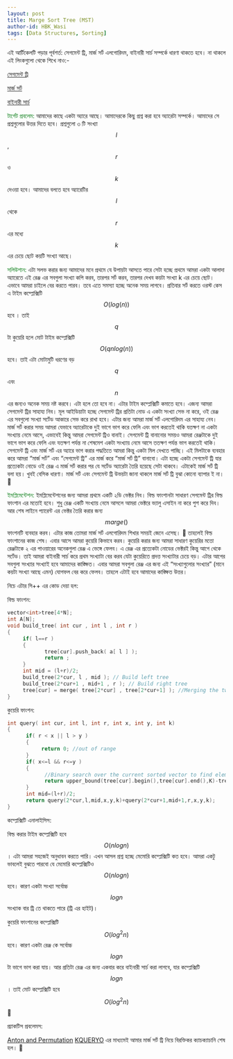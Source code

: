 ```yaml
---
layout: post
title: Marge Sort Tree (MST)
author-id: HBK_Wasi
tags: [Data Structures, Sorting]
---
```

<!-- This is also a comment in markdown -->

এই আর্টিকেলটি পড়ার পূর্বশর্ত: সেগমেন্ট ট্রি, মার্জ সর্ট এলগোরিদম, বাইনারী সার্চ সম্পর্কে ধারণা থাকতে হবে। না থাকলে এই লিংকগুলো থেকে শিখে নাও:-

[সেগমেন্ট ট্রি](http://www.shafaetsplanet.com/?p=1557)

[মার্জ সর্ট](https://duoblogger.github.io/2019/06/26/marge-sort.html)

[বাইনারী সার্চ](http://www.shafaetsplanet.com/?p=2279)

<span style="color:#037a11">টার্গেট প্রবলেম:</span> আমাদের কাছে একটা অ্যারে আছে। আমাদেরকে কিছু প্রশ্ন করা হবে অ্যারেটা সম্পর্কে। আমাদের সে প্রশ্নগুলোর উত্তর দিতে হবে। প্রশ্নগুলো ৩ টি সংখ্যা $$l$$, $$r$$ ও $$k$$ দেওয়া হবে। আমাদের বলতে হবে অ্যারেটির $$l$$ থেকে $$r$$ এর মধ্যে $$k$$ এর চেয়ে ছোট কয়টি সংখ্যা আছে।

<span style="color:#037a11">সলিউশান:</span> এটা সলভ করার জন্য আমাদের মনে প্রথমে যে উপায়টা আসতে পারে সেটা হচ্ছে প্রথমে আমরা একটা আলাদা অ্যারেতে এই রেঞ্জ এর সবগুলা সংখ্যা কপি করব, তারপর সর্ট করব, তারপর দেখব কয়টা সংখ্যা k এর চেয়ে ছোট। এভাবে আমরা চাইলে বের করতে পারব। তবে এতে সমস্যা হচ্ছে অনেক সময় লাগবে। প্রতিবার সর্ট করতে ওরস্ট কেস এ টাইম কম্প্লেক্সিটি  $$O(log(n))$$  হবে । তাই $$q$$  টা কুয়েরি হলে মোট টাইম কম্প্লেক্সিটি $$O(qnlog(n))$$ হবে। তাই এটা মোটামুটি ধরণের বড় $$q$$ এবং $$n$$ এর জন্যও অনেক সময় নষ্ট করবে। এটা হলে তো হবে না। এটার টাইম কম্প্লেক্সিটি কমাতে হবে। এজন্য আমরা সেগমেন্ট ট্রির সাহায্য নিব। মূল আইডিয়াটা হচ্ছে সেগমেন্ট ট্রির প্রতিটা নোড এ একটা সংখ্যা সেভ না করে, ওই রেঞ্জ এর সবগুলো সংখ্যা সর্টেড আকারে সেভ করে রাখা হবে।  এটার জন্য আমরা মার্জ সর্ট এলগোরিদম এর সাহায্য নেব। মার্জ সর্ট করার সময় আমরা যেভাবে অ্যারেটাকে দুই ভাগে ভাগ করে ফেলি এবং ভাগ করতেই থাকি যতক্ষণ না একটা সংখ্যায় নেমে আসে, এভাবেই কিন্তু আমরা সেগমেন্ট ট্রিও বানাই। সেগমেন্ট ট্রি বানানোর সময়ও আমরা রেঞ্জটাকে দুই ভাগে ভাগ করে ফেলি এবং যতক্ষণ পর্যন্ত না শেষমেশ একটা সংখ্যায় নেমে আসে ততক্ষণ পর্যন্ত ভাগ করতেই থাকি। সেগমেন্ট ট্রি এবং মার্জ সর্ট এর অ্যারে ভাগ করার পদ্ধতিতে আমরা কিন্তু একটা মিল দেখতে পাচ্ছি। এই মিলটাকে ব্যবহার করে আমরা “মার্জ সর্ট” এবং “সেগমেন্ট ট্রি” এর মার্জ করে “মার্জ সর্ট ট্রি” বানাবো। এটা হচ্ছে একটা সেগমেন্ট ট্রি যার প্রত্যেকটা নোডে ওই রেঞ্জ এ মার্জ সর্ট করার পর যে সর্টেড অ্যারেটা তৈরি হয়েছে সেটা থাকবে। এটাকেই মার্জ সর্ট ট্রি বলা হয়। খুবই বেসিক ধারণা। মার্জ সর্ট এবং সেগমেন্ট ট্রি উভয়টা জানা থাকলে মার্জ সর্ট ট্রি বুঝা কোনো ব্যাপার ই না। 🙂

<span style="color:#037a11">ইমপ্লিমেন্টেশন:</span> ইমপ্লিমেন্টেশনের জন্য আমরা প্রথমে একটি ২ডি ভেক্টর নিব। বিল্ড ফাংশানটা সাধারণ সেগমেন্ট ট্রির বিল্ড ফাংশান এর মতোই হবে। শুধু রেঞ্জ একটি সংখ্যায় নেমে আসলে আমরা ভেক্টরে ভ্যালু এসাইন না করে পুশ করে দিব। আর শেষ লাইনে প্যারেন্ট এর ভেক্টর তৈরি করার জন্য $$marge()$$ ফাংশনটি ব্যবহার করব। এটার কাজ তোমরা মার্জ সর্ট এলগোরিদম শিখার সময়ই জেনে এসেছ। 🙂 তাহলেই বিল্ড ফাংশানের কাজ শেষ। এবার আসে আমরা কুয়েরি কিভাবে করব। কুয়েরি করার জন্য আমরা সাধারণ কুয়েরির মতো রেঞ্জটাকে ২ এর পাওয়ারের অনেকগুলা রেঞ্জ এ ভেঙ্গে ফেলব। এ রেঞ্জ এর প্রত্যেকটা নোডের ভেক্টরই কিন্তু আগে থেকে সর্টেড। তাই আমরা বাইনারী সার্চ করে প্রথম সংখ্যাটা বের করব যেটা কুয়েরিতে প্রদত্ত সংখ্যাটার চেয়ে বড়। এটার আগের সবগুলা সংখ্যার সংখ্যাই হবে আমাদের কাঙ্ক্ষিত। এবার আমরা সবগুলা রেঞ্জ এর জন্য এই “সংখ্যাগুলোর সংখ্যার” (মানে কয়টা সংখ্যা আছে এমন)  যোগফল বের করে ফেলব। তাহলে এটাই হবে আমাদের কাঙ্ক্ষিত উত্তর।

নিচে এটার সি++ এর কোড দেয়া হল:

বিল্ড ফাংশন:
```cpp
vector<int>tree[4*N];
int A[N];
void build_tree( int cur , int l , int r )
{
     if( l==r )
     {
            tree[cur].push_back( a[ l ] );
            return ;
     }
     int mid = (l+r)/2;
     build_tree(2*cur, l , mid ); // Build left tree 
     build_tree(2*cur+1 , mid+1 , r ); // Build right tree
     tree[cur] = merge( tree[2*cur] , tree[2*cur+1] ); //Merging the two sorted arrays
}
```
কুয়েরি ফাংশন:
```cpp
int query( int cur, int l, int r, int x, int y, int k)
{
      if( r < x || l > y )
      {
           return 0; //out of range
      }
      if( x<=l && r<=y )
      {
            //Binary search over the current sorted vector to find elements smaller than K
            return upper_bound(tree[cur].begin(),tree[cur].end(),K)-tree[cur].begin();
      }
      int mid=(l+r)/2;
      return query(2*cur,l,mid,x,y,k)+query(2*cur+1,mid+1,r,x,y,k);
}
```
কম্প্লেক্সিটি এনালাইসিস:

বিল্ড করার টাইম কম্প্লেক্সিটি হবে $$O(nlogn)$$। এটা আমরা সহজেই অনুধাবন করতে পারি। এখন আসল প্রশ্ন হচ্ছে মেমোরি কম্প্লেক্সিটি কত হবে। আমরা একটু ভাবলেই বুঝতে পারবো যে মেমোরি কম্প্লেক্সিটিও $$O(nlogn)$$ হবে। কারণ একটা সংখ্যা সর্বোচ্চ $$logn$$ সংখ্যাক বার ট্রি তে থাকতে পারে (ট্রি এর হাইট)।

কুয়েরি ফাংশানের কম্প্লেক্সিটি $$O(log^{2} n)$$ হবে। কারণ একটা রেঞ্জ কে সর্বোচ্চ $$logn$$ টা ভাগে ভাগ করা যায়। আর প্রতিটা রেঞ্জ এর জন্য একবার করে বাইনারী সার্চ করা লাগবে, যার কম্প্লেক্সিটি $$logn$$। তাই মোট কম্প্লেক্সিটি হবে $$O(log^{2} n)$$ 🙂

প্র্যাকটিস প্রবলেমস:  

[Anton and Permutation](http://codeforces.com/contest/785/problem/E)
[KQUERYO](https://www.spoj.com/problems/KQUERYO/)
এর মাধ্যমেই আমার মার্জ সর্ট ট্রি নিয়ে বিরক্তিকর ক্যাচক্যাচানি শেষ হল।  🙂

